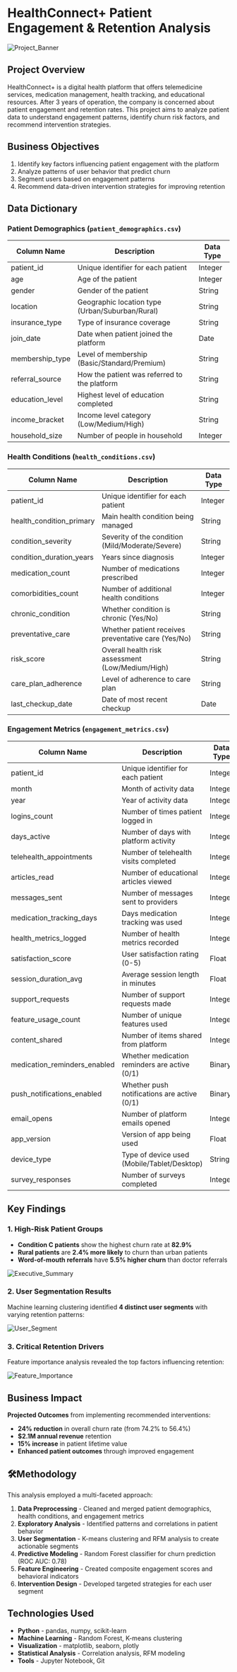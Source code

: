 # HealthConnect+ Patient Engagement & Retention Analysis

![Project_Banner](project_banner/Project_Banner.png)

## Project Overview

HealthConnect+ is a digital health platform that offers telemedicine services, medication management,
health tracking, and educational resources. After 3 years of operation, the company is concerned about
patient engagement and retention rates. This project aims to analyze patient data to understand
engagement patterns, identify churn risk factors, and recommend intervention strategies.

## Business Objectives

1. Identify key factors influencing patient engagement with the platform
2. Analyze patterns of user behavior that predict churn
3. Segment users based on engagement patterns
4. Recommend data-driven intervention strategies for improving retention

## Data Dictionary

### Patient Demographics (`patient_demographics.csv`)

| Column Name | Description | Data Type |
|-------------|-------------|-----------|
| patient_id | Unique identifier for each patient | Integer |
| age | Age of the patient | Integer |
| gender | Gender of the patient | String |
| location | Geographic location type (Urban/Suburban/Rural) | String |
| insurance_type | Type of insurance coverage | String |
| join_date | Date when patient joined the platform | Date |
| membership_type | Level of membership (Basic/Standard/Premium) | String |
| referral_source | How the patient was referred to the platform | String |
| education_level | Highest level of education completed | String |
| income_bracket | Income level category (Low/Medium/High) | String |
| household_size | Number of people in household | Integer |

### Health Conditions (`health_conditions.csv`)

| Column Name | Description | Data Type |
|-------------|-------------|-----------|
| patient_id | Unique identifier for each patient | Integer |
| health_condition_primary | Main health condition being managed | String |
| condition_severity | Severity of the condition (Mild/Moderate/Severe) | String |
| condition_duration_years | Years since diagnosis | Integer |
| medication_count | Number of medications prescribed | Integer |
| comorbidities_count | Number of additional health conditions | Integer |
| chronic_condition | Whether condition is chronic (Yes/No) | String |
| preventative_care | Whether patient receives preventative care (Yes/No) | String |
| risk_score | Overall health risk assessment (Low/Medium/High) | String |
| care_plan_adherence | Level of adherence to care plan | String |
| last_checkup_date | Date of most recent checkup | Date |

### Engagement Metrics (`engagement_metrics.csv`)

| Column Name | Description | Data Type |
|-------------|-------------|-----------|
| patient_id | Unique identifier for each patient | Integer |
| month | Month of activity data | Integer |
| year | Year of activity data | Integer |
| logins_count | Number of times patient logged in | Integer |
| days_active | Number of days with platform activity | Integer |
| telehealth_appointments | Number of telehealth visits completed | Integer |
| articles_read | Number of educational articles viewed | Integer |
| messages_sent | Number of messages sent to providers | Integer |
| medication_tracking_days | Days medication tracking was used | Integer |
| health_metrics_logged | Number of health metrics recorded | Integer |
| satisfaction_score | User satisfaction rating (0-5) | Float |
| session_duration_avg | Average session length in minutes | Float |
| support_requests | Number of support requests made | Integer |
| feature_usage_count | Number of unique features used | Integer |
| content_shared | Number of items shared from platform | Integer |
| medication_reminders_enabled | Whether medication reminders are active (0/1) | Binary |
| push_notifications_enabled | Whether push notifications are active (0/1) | Binary |
| email_opens | Number of platform emails opened | Integer |
| app_version | Version of app being used | Float |
| device_type | Type of device used (Mobile/Tablet/Desktop) | String |
| survey_responses | Number of surveys completed | Integer |

## Key Findings

### 1. High-Risk Patient Groups
- **Condition C patients** show the highest churn rate at **82.9%**
- **Rural patients** are **2.4% more likely** to churn than urban patients
- **Word-of-mouth referrals** have **5.5% higher churn** than doctor referrals

![Executive_Summary](Executive_Summary/Executive_Summary.png)

### 2. User Segmentation Results
Machine learning clustering identified **4 distinct user segments** with varying retention patterns:

![User_Segment](User_Segment/Segment_visuals.png)

### 3. Critical Retention Drivers
Feature importance analysis revealed the top factors influencing retention:

![Feature_Importance](Feature_Importance/Feature_importance2.png)

## Business Impact

**Projected Outcomes** from implementing recommended interventions:
- **24% reduction** in overall churn rate (from 74.2% to 56.4%)
- **$2.1M annual revenue** retention
- **15% increase** in patient lifetime value
- **Enhanced patient outcomes** through improved engagement

## 🛠Methodology

This analysis employed a multi-faceted approach:

1. **Data Preprocessing** - Cleaned and merged patient demographics, health conditions, and engagement metrics
2. **Exploratory Analysis** - Identified patterns and correlations in patient behavior
3. **User Segmentation** - K-means clustering and RFM analysis to create actionable segments
4. **Predictive Modeling** - Random Forest classifier for churn prediction (ROC AUC: 0.78)
5. **Feature Engineering** - Created composite engagement scores and behavioral indicators
6. **Intervention Design** - Developed targeted strategies for each user segment

## Technologies Used

- **Python** - pandas, numpy, scikit-learn
- **Machine Learning** - Random Forest, K-means clustering
- **Visualization** - matplotlib, seaborn, plotly
- **Statistical Analysis** - Correlation analysis, RFM modeling
- **Tools** - Jupyter Notebook, Git


